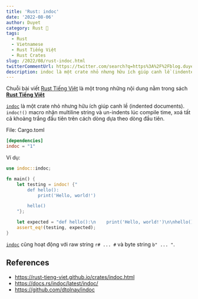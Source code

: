 ```yaml
---
title: 'Rust: indoc'
date: '2022-08-06'
author: Duyet
category: Rust 🦀
tags:
  - Rust
  - Vietnamese
  - Rust Tiếng Việt
  - Rust Crates
slug: /2022/08/rust-indoc.html
twitterCommentUrl: https://twitter.com/search?q=https%3A%2F%2Fblog.duyet.net%2F2022%2F08%2Frust-indoc.html
description: indoc là một crate nhỏ nhưng hữu ích giúp canh lề (indented documents). indoc!() macro nhận multiline string và un-indents lúc compile time, xoá tất cả khoảng trắng đầu tiên trên cách dòng dựa theo dòng đầu tiên.
---
```


<div class="noti">Chuỗi bài viết <a href="/tag/rust-tiếng-việt/">Rust Tiếng Việt</a> là một trong những nội dung nằm trong sách <a href="https://rust-tieng-viet.github.io/?utm_source=blog.duyet.net&utm_medium=post&utm_campaign=launch_rust_tieng_viet" target="_blank"><strong>Rust Tiếng Việt</strong></a></div>

[`indoc`] là một crate nhỏ nhưng hữu ích giúp canh lề (indented documents).
`indoc!()` macro nhận multiline string và un-indents lúc compile time,
xoá tất cả khoảng trắng đầu tiên trên cách dòng dựa theo dòng đầu tiên.

File: Cargo.toml

```toml
[dependencies]
indoc = "1"
```

Ví dụ:

```rust
use indoc::indoc;

fn main() {
    let testing = indoc! {"
        def hello():
            print('Hello, world!')

        hello()
    "};

    let expected = "def hello():\n    print('Hello, world!')\n\nhello()\n";
    assert_eq!(testing, expected);
}
```

[`indoc`] cũng hoạt động với raw string `r# ... #` và byte string `b" ... "`.

## References

- <https://rust-tieng-viet.github.io/crates/indoc.html>
- <https://docs.rs/indoc/latest/indoc/>
- <https://github.com/dtolnay/indoc>

[`indoc`]: https://github.com/dtolnay/indoc
